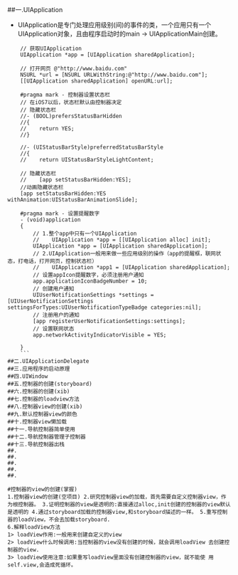 ##一.UIApplication
- UIApplication是专门处理应用级别(间)的事件的类，一个应用只有一个UIApplication对象，且由程序启动时的main -> UIApplicationMain创建。
```objc
    // 获取UIApplication
    UIApplication *app = [UIApplication sharedApplication];
    
    // 打开网页 @"http://www.baidu.com"
    NSURL *url = [NSURL URLWithString:@"http://www.baidu.com"];
    [[UIApplication sharedApplication] openURL:url];

    #pragma mark - 控制器设置状态栏
    // 在iOS7以后，状态栏默认由控制器决定
    // 隐藏状态栏
    //- (BOOL)prefersStatusBarHidden
    //{
    //    return YES;
    //}

    //- (UIStatusBarStyle)preferredStatusBarStyle
    //{
    //    return UIStatusBarStyleLightContent;
    
    // 隐藏状态栏
    //    [app setStatusBarHidden:YES];
    //动画隐藏状态栏
    [app setStatusBarHidden:YES withAnimation:UIStatusBarAnimationSlide];
    
    #pragma mark - 设置提醒数字
    - (void)application
    {
        // 1.整个app中只有一个UIApplication        
        //    UIApplication *app = [[UIApplication alloc] init];
        UIApplication *app = [UIApplication sharedApplication];
        // 2.UIApplication一般用来做一些应用级别的操作（app的提醒框，联网状态，打电话，打开网页，控制状态栏）
        //    UIApplication *app1 = [UIApplication sharedApplication];
        // 设置appIcon提醒数字，必须注册用户通知
        app.applicationIconBadgeNumber = 10;
        // 创建用户通知
        UIUserNotificationSettings *settings = [UIUserNotificationSettings settingsForTypes:UIUserNotificationTypeBadge categories:nil];
        // 注册用户的通知
        [app registerUserNotificationSettings:settings];
        // 设置联网状态
        app.networkActivityIndicatorVisible = YES;
    
    } 
    ```
##二.UIApplicationDelegate
##三.应用程序的启动原理
##四.UIWindow
##五.控制器的创建(storyboard)
##六.控制器的创建(xib)
##七.控制器的loadview方法
##八.控制器view的创建(xib)
##九.默认控制器view的颜色
##十.控制器view懒加载
##十一.导航控制器简单使用
##十二.导航控制器管理子控制器
##十三.导航控制器出栈
##.
##.
##.
##.
##.

#控制器的view的创建(掌握)
1.控制器view的创建(空项目) 2.研究控制器view的加载，首先需要自定义控制器view，作为根控制器。 3.证明控制器的view是透明的:直接通过alloc,init创建的控制器的view默认是透明的 4.通过storyboard加载的控制器view,和storyboard描述的一样。 5.重写控制器的loadView，不会去加载storyboard.6.解释loadView方法1> loadView作用:一般用来创建自定义的view2> loadView什么时候调用:当控制器的view没有创建的时候，就会调用loadView 去创建控制器的view.3> loadView使用注意:如果重写loadView里面没有创建控制器的view，就不能使 用self.view,会造成死循环。